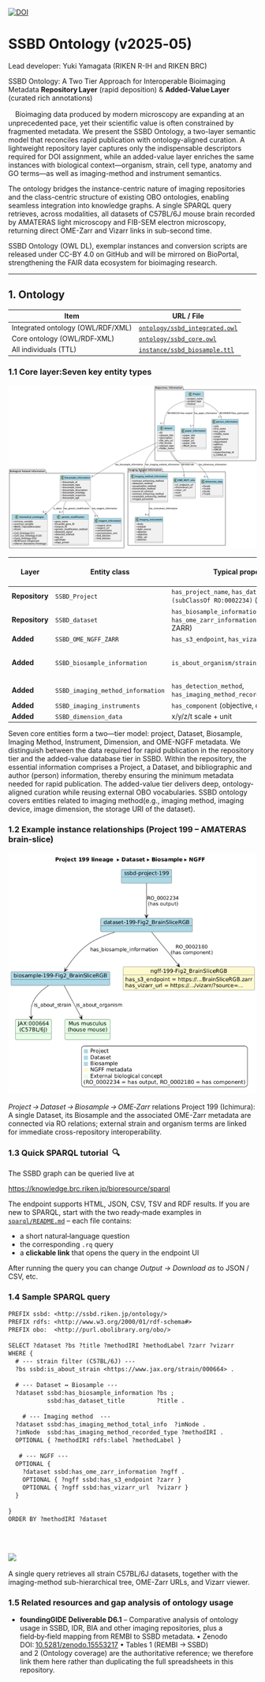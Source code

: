 <!-- badges: start -->

[![DOI](https://zenodo.org/badge/DOI/10.5281/zenodo.15700645.svg)](https://doi.org/10.5281/zenodo.15700645)

<!-- badges: end -->

# SSBD Ontology (v2025‑05)

Lead developer: Yuki Yamagata (RIKEN R-IH and RIKEN BRC)

SSBD Ontology: A Two Tier Approach for Interoperable Bioimaging Metadata
**Repository Layer** (rapid deposition) & **Added‑Value Layer** (curated rich annotations)

　Bioimaging data produced by modern microscopy are expanding at an unprecedented pace, yet their scientific value is often constrained by fragmented metadata. We present the SSBD Ontology, a two-layer semantic model that reconciles rapid publication with ontology-aligned curation. A lightweight repository layer captures only the indispensable descriptors required for DOI assignment, while an added-value layer enriches the same instances with biological context—organism, strain, cell type, anatomy and GO terms—as well as imaging-method and instrument semantics.

The ontology bridges the instance-centric nature of imaging repositories and the class-centric structure of existing OBO ontologies, enabling seamless integration into knowledge graphs. A single SPARQL query retrieves, across modalities, all datasets of C57BL/6J mouse brain recorded by AMATERAS light microscopy and FIB-SEM electron microscopy, returning direct OME-Zarr and Vizarr links in sub-second time.

SSBD Ontology (OWL DL), exemplar instances and conversion scripts are released under CC-BY 4.0 on GitHub and will be mirrored on BioPortal, strengthening the FAIR data ecosystem for bioimaging research.

---

## 1. Ontology 

| Item                              | URL / File                                                    |
| --------------------------------- | ------------------------------------------------------------- |
| Integrated ontology (OWL/RDF/XML) | [`ontology/ssbd_integrated.owl`](ontology/ssbd_integrated.owl) |
| Core ontology (OWL/RDF‑XML)      | [`ontology/ssbd_core.owl`](ontology/ssbd_core.owl)             |
| All individuals (TTL)             | [`instance/ssbd_biosample.ttl`](instance/ssbd_biosample.ttl)   |

### 1.1 Core layer:Seven key entity types

![](img/fig1.png)

| Layer                | Entity class                        | Typical properties                                                                 | Linked external vocab     |
| -------------------- | ----------------------------------- | ---------------------------------------------------------------------------------- | ------------------------- |
| **Repository** | `SSBD_Project`                    | `has_project_name`, `has_dataset_output (subClassOf RO:0002234)` (→ Dataset) | —                        |
| **Repository** | `SSBD_dataset`                    | `has_biosample_information`, `has_ome_zarr_information` (→ OME-NGFF-ZARR)    | —                        |
| **Added**      | `SSBD_OME_NGFF_ZARR`              | `has_s3_endpoint`, `has_vizarr_url`, sizes                                     | —                        |
| **Added**      | `SSBD_biosample_information`      | `is_about_organism/strain/cell/anatomy/GO*`                                      | NCBITaxon, CL, UBERON, GO |
| **Added**      | `SSBD_imaging_method_information` | `has_detection_method`, `has_imaging_method_recorded_type`                     | FBbi                      |
| **Added**      | `SSBD_imaging_instruments`        | `has_component` (objective, detector …)                                         | —                        |
| **Added**      | `SSBD_dimension_data`             | x/y/z/t scale + unit                                                               | IAO / UO                  |

Seven core entities form a two—tier model: project, Dataset, Biosample, Imaging Method, Instrument, Dimension, and OME-NGFF metadata. We distinguish between the data required for rapid publication in the repository tier and the added-value database tier in SSBD. Within the repository, the essential information comprises a Project, a Dataset, and bibliographic and author (person) information, thereby ensuring the minimum metadata needed for rapid publication. The added-value tier delivers deep, ontology-aligned curation while reusing external OBO vocabularies. SSBD ontology covers entities related to imaging method(e.g., imaging method, imaging device, image dimension, the storage URI of the dataset).

### 1.2 Example instance relationships (Project 199 – AMATERAS brain‑slice)

![](img/fig2_v3.png)

*Project → Dataset → Biosample → OME‑Zarr* relations
Project 199 (Ichimura): A single Dataset, its Biosample and the associated OME-Zarr metadata are connected via RO relations; external strain and organism terms are linked for immediate cross-repository interoperability.

### 1.3 Quick SPARQL tutorial  🔍

The SSBD graph can be queried live at

https://knowledge.brc.riken.jp/bioresource/sparql

The endpoint supports HTML, JSON, CSV, TSV and RDF results.
If you are new to SPARQL, start with the two ready‑made examples in
[`sparql/README.md`](./sparql/README.md) – each file contains:

* a short natural‑language question
* the corresponding `.rq` query
* a **clickable link** that opens the query in the endpoint UI

After running the query you can change *Output → Download as* to JSON / CSV, etc.

### 1.4 Sample SPARQL query

```
PREFIX ssbd: <http://ssbd.riken.jp/ontology/>
PREFIX rdfs: <http://www.w3.org/2000/01/rdf-schema#>
PREFIX obo:  <http://purl.obolibrary.org/obo/>

SELECT ?dataset ?bs ?title ?methodIRI ?methodLabel ?zarr ?vizarr
WHERE {
  # --- strain filter (C57BL/6J) ---
  ?bs ssbd:is_about_strain <https://www.jax.org/strain/000664> .

  # --- Dataset ↔ Biosample ---
  ?dataset ssbd:has_biosample_information ?bs ;
           ssbd:has_dataset_title         ?title .
  
    # --- Imaging method  ---
  ?dataset ssbd:has_imaging_method_total_info  ?imNode .
  ?imNode  ssbd:has_imaging_method_recorded_type ?methodIRI .
  OPTIONAL { ?methodIRI rdfs:label ?methodLabel }
  
   # --- NGFF ---
  OPTIONAL {
    ?dataset ssbd:has_ome_zarr_information ?ngff .
    OPTIONAL { ?ngff ssbd:has_s3_endpoint ?zarr }
    OPTIONAL { ?ngff ssbd:has_vizarr_url  ?vizarr }
  }

}
ORDER BY ?methodIRI ?dataset




```

 ![](img/fig4.png)

A single query retrieves all strain C57BL/6J datasets, together with the imaging-method sub-hierarchical tree, OME-Zarr URLs, and Vizarr viewer.

### 1.5 Related resources and gap analysis of ontology usage

* **foundingGIDE Deliverable D6.1** – Comparative analysis of ontology usage in
  SSBD, IDR, BIA and other imaging repositories, plus a field‑by‑field
  mapping from REMBI to SSBD metadata.
  • Zenodo DOI: [10.5281/zenodo.15553217](https://doi.org/10.5281/zenodo.15553217)
  • Tables 1 (REMBI → SSBD) and 2 (Ontology coverage) are the authoritative
  reference; we therefore link them here rather than duplicating the full
  spreadsheets in this repository.
